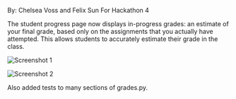 By: Chelsea Voss and Felix Sun
For Hackathon 4

The student progress page now displays in-progress grades: an estimate of your final grade, based only on the assignments that you actually have attempted.  This allows students to accurately estimate their grade in the class.

![Screenshot 1](http://snag.gy/wdeWR.jpg)

![Screenshot 2](http://snag.gy/953r2.jpg)

Also added tests to many sections of grades.py.